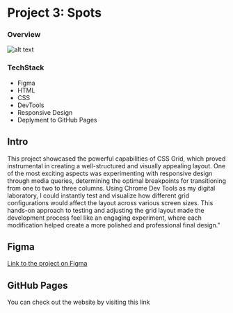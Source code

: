 # Project 3: Spots

### Overview

![alt text](./images/demo/Screenshot%202025-04-26%20at%204.19.33 AM.png)

### TechStack

- Figma
- HTML
- CSS
- DevTools
- Responsive Design
- Deplyment to GitHub Pages

## Intro

This project showcased the powerful capabilities of CSS Grid, which proved instrumental in creating a well-structured and visually appealing layout. One of the most exciting aspects was experimenting with responsive design through media queries, determining the optimal breakpoints for transitioning from one to two to three columns. Using Chrome Dev Tools as my digital laboratory, I could instantly test and visualize how different grid configurations would affect the layout across various screen sizes. This hands-on approach to testing and adjusting the grid layout made the development process feel like an engaging experiment, where each modification helped create a more polished and professional final design."

## Figma

[Link to the project on Figma](https://www.figma.com/file/BBNm2bC3lj8QQMHlnqRsga/Sprint-3-Project-%E2%80%94-Spots?type=design&node-id=2%3A60&mode=design&t=afgNFybdorZO6cQo-1)

## GitHub Pages

You can check out the website by visiting this link
